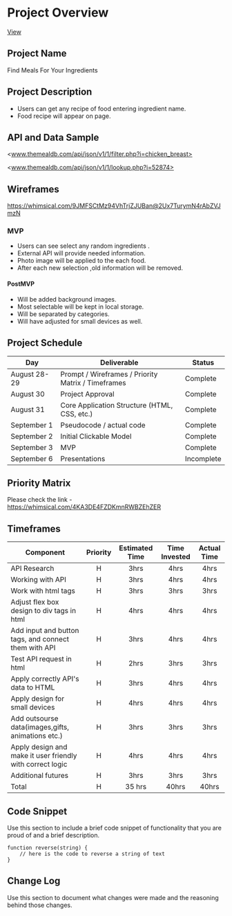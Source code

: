 # Project Overview

[View](https://moldirshabikova.github.io/Find-Meals-For-Your-Ingredients/)

## Project Name

Find Meals For Your Ingredients

## Project Description

- Users can get any recipe of food entering ingredient name.
- Food recipe will appear on page.

## API and Data Sample

<www.themealdb.com/api/json/v1/1/filter.php?i=chicken_breast>

<www.themealdb.com/api/json/v1/1/lookup.php?i=52874>

## Wireframes

<https://whimsical.com/9JMFSCtMz94VhTrjZJUBan@2Ux7TurymN4rAbZVJmzN>

### MVP

- Users can see select any random ingredients .
- External API will provide needed information.
- Photo image will be applied to the each food.
- After each new selection ,old information will be removed.

#### PostMVP

- Will be added background images.
- Most selectable will be kept in local storage.
- Will be separated by categories.
- Will have adjusted for small devices as well.

## Project Schedule

| Day          | Deliverable                                        | Status     |
| ------------ | -------------------------------------------------- | ---------- |
| August 28-29 | Prompt / Wireframes / Priority Matrix / Timeframes | Complete   |
| August 30    | Project Approval                                   | Complete   |
| August 31    | Core Application Structure (HTML, CSS, etc.)       | Complete   |
| September 1  | Pseudocode / actual code                           | Complete   |
| September 2  | Initial Clickable Model                            | Complete   |
| September 3  | MVP                                                | Complete   |
| September 6  | Presentations                                      | Incomplete |

## Priority Matrix

Please check the link -
<https://whimsical.com/4KA3DE4FZDKmnRWBZEhZER>

## Timeframes

| Component                                                 | Priority | Estimated Time | Time Invested | Actual Time |
| --------------------------------------------------------- | :------: | :------------: | :-----------: | :---------: |
| API Research                                              |    H     |      3hrs      |     4hrs      |    4hrs     |
| Working with API                                          |    H     |      3hrs      |     4hrs      |    4hrs     |
| Work with html tags                                       |    H     |      3hrs      |     3hrs      |    3hrs     |
| Adjust flex box design to div tags in html                |    H     |      4hrs      |     4hrs      |    4hrs     |
| Add input and button tags, and connect them with API      |    H     |      3hrs      |     4hrs      |    4hrs     |
| Test API request in html                                  |    H     |      2hrs      |     3hrs      |    3hrs     |
| Apply correctly API's data to HTML                        |    H     |      3hrs      |     4hrs      |    4hrs     |
| Apply design for small devices                            |    H     |      4hrs      |     4hrs      |    4hrs     |
| Add outsourse data(images,gifts, animations etc.)         |    H     |      3hrs      |     3hrs      |    3hrs     |
| Apply design and make it user friendly with correct logic |    H     |      4hrs      |     4hrs      |    4hrs     |
| Additional futures                                        |    H     |      3hrs      |     3hrs      |    3hrs     |
| Total                                                     |    H     |     35 hrs     |     40hrs     |    40hrs    |

## Code Snippet

Use this section to include a brief code snippet of functionality that you are proud of and a brief description.

```
function reverse(string) {
	// here is the code to reverse a string of text
}
```

## Change Log

Use this section to document what changes were made and the reasoning behind those changes.
